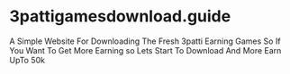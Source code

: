 # 3pattigamesdownload.guide
A Simple Website For Downloading The Fresh 3patti Earning Games So If You Want To Get More Earning so Lets Start To Download And More Earn UpTo 50k
